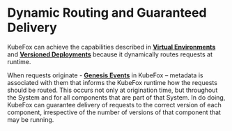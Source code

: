 # Dynamic Routing and Guaranteed Delivery

KubeFox can achieve the capabilities described in [**Virtual Environments**](virtual_environments.md) and [**Versioned Deployments**](versioned_deployments.md) because it dynamically routes requests at runtime.  

When requests originate - [**Genesis Events**](concepts.md) in KubeFox – metadata is associated with them that informs the KubeFox runtime how the requests should be routed.  This occurs not only at origination time, but throughout the System and for all components that are part of that System.  In do doing, KubeFox can guarantee delivery of requests to the correct version of each component, irrespective of the number of versions of that component that may be running.

